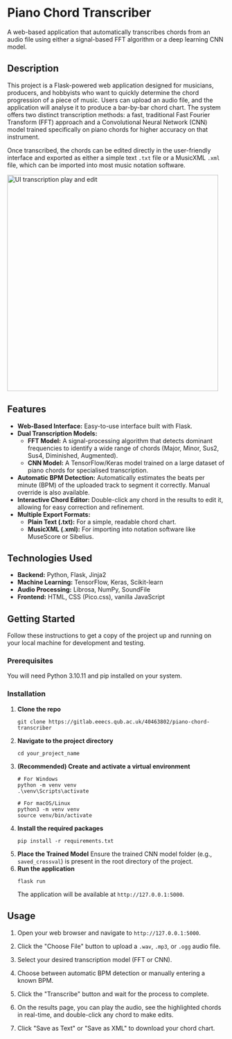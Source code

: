 # Piano Chord Transcriber

A web-based application that automatically transcribes chords from an audio file using either a signal-based FFT algorithm or a deep learning CNN model.

## Description

This project is a Flask-powered web application designed for musicians, producers, and hobbyists who want to quickly determine the chord progression of a piece of music. Users can upload an audio file, and the application will analyse it to produce a bar-by-bar chord chart. The system offers two distinct transcription methods: a fast, traditional Fast Fourier Transform (FFT) approach and a Convolutional Neural Network (CNN) model trained specifically on piano chords for higher accuracy on that instrument.

Once transcribed, the chords can be edited directly in the user-friendly interface and exported as either a simple text `.txt` file or a MusicXML `.xml` file, which can be imported into most music notation software.

<img width="487" height="499" alt="UI transcription play and edit" src="https://github.com/user-attachments/assets/4c5416c8-92f8-40a5-9665-c0da87c332f8" />

## Features

* **Web-Based Interface:** Easy-to-use interface built with Flask.
* **Dual Transcription Models:**
    * **FFT Model:** A signal-processing algorithm that detects dominant frequencies to identify a wide range of chords (Major, Minor, Sus2, Sus4, Diminished, Augmented).
    * **CNN Model:** A TensorFlow/Keras model trained on a large dataset of piano chords for specialised transcription.
* **Automatic BPM Detection:** Automatically estimates the beats per minute (BPM) of the uploaded track to segment it correctly. Manual override is also available.
* **Interactive Chord Editor:** Double-click any chord in the results to edit it, allowing for easy correction and refinement.
* **Multiple Export Formats:**
    * **Plain Text (.txt):** For a simple, readable chord chart.
    * **MusicXML (.xml):** For importing into notation software like MuseScore or Sibelius.

## Technologies Used

* **Backend:** Python, Flask, Jinja2
* **Machine Learning:** TensorFlow, Keras, Scikit-learn
* **Audio Processing:** Librosa, NumPy, SoundFile
* **Frontend:** HTML, CSS (Pico.css), vanilla JavaScript

## Getting Started

Follow these instructions to get a copy of the project up and running on your local machine for development and testing.

### Prerequisites

You will need Python 3.10.11 and pip installed on your system.

### Installation

1.  **Clone the repo**
    ```
    git clone https://gitlab.eeecs.qub.ac.uk/40463802/piano-chord-transcriber
    ```
2.  **Navigate to the project directory**
    ```
    cd your_project_name
    ```
3.  **(Recommended) Create and activate a virtual environment**
    ```
    # For Windows
    python -m venv venv
    .\venv\Scripts\activate

    # For macOS/Linux
    python3 -m venv venv
    source venv/bin/activate
    ```
4.  **Install the required packages**
    ```
    pip install -r requirements.txt
    ```
5.  **Place the Trained Model**
    Ensure the trained CNN model folder (e.g., `saved_crossval`) is present in the root directory of the project.
6.  **Run the application**
    ```
    flask run
    ```
    The application will be available at `http://127.0.0.1:5000`.

## Usage

1.  Open your web browser and navigate to `http://127.0.0.1:5000`.
2.  Click the "Choose File" button to upload a `.wav`, `.mp3`, or `.ogg` audio file.
3.  Select your desired transcription model (FFT or CNN).
4.  Choose between automatic BPM detection or manually entering a known BPM.
5.  Click the "Transcribe" button and wait for the process to complete.
6.  On the results page, you can play the audio, see the highlighted chords in real-time, and double-click any chord to make edits.

7.  Click "Save as Text" or "Save as XML" to download your chord chart.

